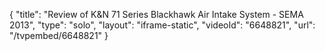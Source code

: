 {
    "title": "Review of K&N 71 Series Blackhawk Air Intake System - SEMA 2013",
    "type": "solo",
    "layout": "iframe-static",
    "videoId": "6648821",
    "url": "\/tvpembed\/6648821"
}